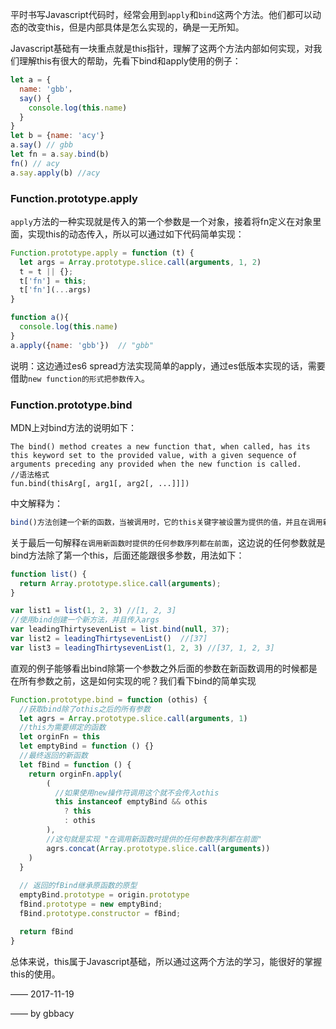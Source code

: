 平时书写Javascript代码时，经常会用到`apply`和`bind`这两个方法。他们都可以动态的改变this，但是内部具体是怎么实现的，确是一无所知。

Javascript基础有一块重点就是this指针，理解了这两个方法内部如何实现，对我们理解this有很大的帮助，先看下bind和apply使用的例子：

```js
let a = {
  name: 'gbb'，
  say() {
    console.log(this.name)
  }
}
let b = {name: 'acy'}
a.say() // gbb
let fn = a.say.bind(b)
fn() // acy
a.say.apply(b) //acy
```

### Function.prototype.apply

`apply`方法的一种实现就是传入的第一个参数是一个对象，接着将fn定义在对象里面，实现this的动态传入，所以可以通过如下代码简单实现：

```js
Function.prototype.apply = function (t) {
  let args = Array.prototype.slice.call(arguments, 1, 2)
  t = t || {};
  t['fn'] = this;
  t['fn'](...args)
}

function a(){
  console.log(this.name)
}
a.apply({name: 'gbb'})  // "gbb"
```

说明：这边通过es6 spread方法实现简单的apply，通过es低版本实现的话，需要借助`new function的形式把参数传入`。

### Function.prototype.bind

MDN上对bind方法的说明如下：

```
The bind() method creates a new function that, when called, has its this keyword set to the provided value, with a given sequence of arguments preceding any provided when the new function is called.
//语法格式
fun.bind(thisArg[, arg1[, arg2[, ...]]])
```

中文解释为：

```js
bind()方法创建一个新的函数，当被调用时，它的this关键字被设置为提供的值，并且在调用新函数时提供的任何参数序列都在前面。
```

关于最后一句解释`在调用新函数时提供的任何参数序列都在前面`，这边说的任何参数就是bind方法除了第一个this，后面还能跟很多参数，用法如下：

```js
function list() {
  return Array.prototype.slice.call(arguments);
}

var list1 = list(1, 2, 3) //[1, 2, 3]
//使用bind创建一个新方法，并且传入args
var leadingThirtysevenList = list.bind(null, 37);
var list2 = leadingThirtysevenList()  //[37]
var list3 = leadingThirtysevenList(1, 2, 3) //[37, 1, 2, 3]
```

直观的例子能够看出bind除第一个参数之外后面的参数在新函数调用的时候都是在所有参数之前，这是如何实现的呢？我们看下bind的简单实现

```js
Function.prototype.bind = function (othis) {
  //获取bind除了othis之后的所有参数
  let agrs = Array.prototype.slice.call(arguments, 1)
  //this为需要绑定的函数
  let orginFn = this
  let emptyBind = function () {}
  //最终返回的新函数
  let fBind = function () {
    return orginFn.apply(
    	(
          //如果使用new操作符调用这个就不会传入othis
          this instanceof emptyBind && othis
          	? this
          	: othis
        ),
        //这句就是实现 "在调用新函数时提供的任何参数序列都在前面"
      	agrs.concat(Array.prototype.slice.call(arguments))
    )
  }
  
  // 返回的fBind继承原函数的原型
  emptyBind.prototype = origin.prototype
  fBind.prototype = new emptyBind;
  fBind.prototype.constructor = fBind;

  return fBind
}
```

总体来说，this属于Javascript基础，所以通过这两个方法的学习，能很好的掌握this的使用。

—— 2017-11-19

—— by gbbacy

